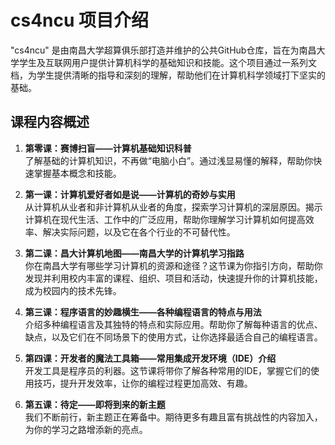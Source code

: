 # cs4ncu 项目介绍

"cs4ncu" 是由南昌大学超算俱乐部打造并维护的公共GitHub仓库，旨在为南昌大学学生及互联网用户提供计算机科学的基础知识和技能。这个项目通过一系列文档，为学生提供清晰的指导和深刻的理解，帮助他们在计算机科学领域打下坚实的基础。

## 课程内容概述

1. **第零课：赛博扫盲——计算机基础知识科普**  
   了解基础的计算机知识，不再做“电脑小白”。通过浅显易懂的解释，帮助你快速掌握基本概念和技能。

2. **第一课：计算机爱好者如是说——计算机的奇妙与实用**  
   从计算机从业者和非计算机从业者的角度，探索学习计算机的深层原因。揭示计算机在现代生活、工作中的广泛应用，帮助你理解学习计算机如何提高效率、解决实际问题，以及它在各个行业的不可替代性。

3. **第二课：昌大计算机地图——南昌大学的计算机学习指路**  
   你在南昌大学有哪些学习计算机的资源和途径？这节课为你指引方向，帮助你发现并利用校内丰富的课程、组织、项目和活动，快速提升你的计算机技能，成为校园内的技术先锋。

4. **第三课：程序语言的妙趣横生——各种编程语言的特点与用法**  
   介绍多种编程语言及其独特的特点和实际应用。帮助你了解每种语言的优点、缺点，以及它们在不同场景下的使用方式，让你选择最适合自己的编程语言。

5. **第四课：开发者的魔法工具箱——常用集成开发环境（IDE）介绍**  
   开发工具是程序员的利器。这节课将带你了解各种常用的IDE，掌握它们的使用技巧，提升开发效率，让你的编程过程更加高效、有趣。

6. **第五课：待定——即将到来的新主题**  
   我们不断前行，新主题正在筹备中。期待更多有趣且富有挑战性的内容加入，为你的学习之路增添新的亮点。